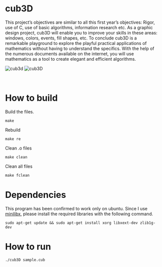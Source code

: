 # cub3D
This project’s objectives are similar to all this first year’s objectives: Rigor, use of C, use
of basic algorithms, information research etc.
As a graphic design project, cub3D will enable you to improve your skills in these
areas: windows, colors, events, fill shapes, etc.
To conclude cub3D is a remarkable playground to explore the playful practical applications of mathematics without having to understand the specifics.
With the help of the numerous documents available on the internet, you will use
mathematics as a tool to create elegant and efficient algorithms.

![cub3d](https://user-images.githubusercontent.com/51109408/123183313-43275480-d4cc-11eb-838a-96b2d6246720.png)
![cub3D](https://user-images.githubusercontent.com/51109408/123184044-d1e8a100-d4cd-11eb-873c-8a6e104d6924.gif)

<br>

# How to build
Build the files.
```
make
```
Rebuild
```
make re
```
Clean .o files
```
make clean
```
Clean all files
```
make fclean
```

# Dependencies
This program has been confirmed to work only on ubuntu. Since I use [minilibx](https://harm-smits.github.io/42docs/libs/minilibx/getting_started.html), please install the required libraries with the following command.
```
sudo apt-get update && sudo apt-get install xorg libxext-dev zlib1g-dev
```

# How to run
```
./cub3D sample.cub
```

